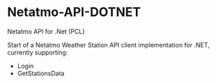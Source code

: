 # Netatmo-API-DOTNET
Netatmo API for .Net (PCL)

Start of a Netatmo Weather Station API client implementation for .NET, currently supporting:
- Login
- GetStationsData

